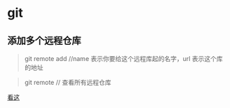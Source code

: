 # git

## 添加多个远程仓库

>git remote add <name> <url> //name 表示你要给这个远程库起的名字，url 表示这个库的地址

>git remote // 查看所有远程仓库

[看这](https://segmentfault.com/q/1010000008366409/a-1020000008366663)